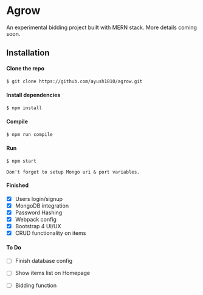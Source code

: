 Agrow
==================

An experimental bidding project built with MERN stack. More details coming soon.  


Installation
------------

#### Clone the repo

``` sh
$ git clone https://github.com/ayush1810/agrow.git
```

#### Install dependencies

``` sh
$ npm install
```

#### Compile

``` sh
$ npm run compile
```

#### Run 

```sh
$ npm start
```

    Don't forget to setup Mongo uri & port variables. 

#### Finished

- [x] Users login/signup
- [x] MongoDB integration
- [x] Password Hashing
- [x] Webpack config 
- [x] Bootstrap 4 UI/UX
- [x] CRUD functionality on items

#### To Do

- [ ] Finish database config
- [ ] Show items list on Homepage
- [ ] Bidding function


